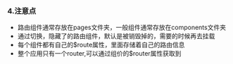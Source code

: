 ### 4.注意点

- 路由组件通常存放在pages文件夹，一般组件通常存放在components文件夹
- 通过切换，隐藏了的路由组件，默认是被销毁掉的，需要的时候再去挂载
- 每个组件都有自己的$route属性，里面存储着自己的路由信息
- 整个应用只有一个router,可以通过组价的$router属性获取到